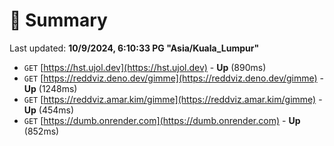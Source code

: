 # 📖 Summary
Last updated: **10/9/2024, 6:10:33 PG "Asia/Kuala_Lumpur"**

- `GET` [https://hst.ujol.dev](https://hst.ujol.dev) - **Up** (890ms)
- `GET` [https://reddviz.deno.dev/gimme](https://reddviz.deno.dev/gimme) - **Up** (1248ms)
- `GET` [https://reddviz.amar.kim/gimme](https://reddviz.amar.kim/gimme) - **Up** (454ms)
- `GET` [https://dumb.onrender.com](https://dumb.onrender.com) - **Up** (852ms)

